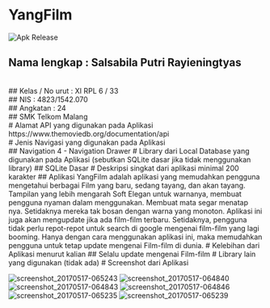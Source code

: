 # YangFilm
![Apk Release](https://drive.google.com/open?id=0BzjEMTJfmJXna1VyN0thMjRTQkE)
<br>
## Nama lengkap : Salsabila Putri Rayieningtyas
<br>
## Kelas / No urut : XI RPL 6 / 33
<br>
## NIS : 4823/1542.070
<br>
## Angkatan : 24
<br>
## SMK Telkom Malang
<br>
# Alamat API yang digunakan pada Aplikasi
<br>
https://www.themoviedb.org/documentation/api
<br>
# Jenis Navigasi yang digunakan pada Aplikasi
<br>
## Navigation 4 - Navigation Drawer
# Library dari Local Database yang digunakan pada Aplikasi (sebutkan SQLite dasar jika tidak menggunakan library)
## SQLite Dasar
# Deskripsi singkat dari aplikasi minimal 200 karakter
## Aplikasi YangFilm adalah aplikasi yang memudahkan pengguna mengetahui berbagai Film yang baru, sedang tayang, dan akan tayang. Tampilan yang lebih mengarah Soft Elegan untuk warnanya, membuat pengguna nyaman dalam menggunakan. Membuat mata segar menatap nya. Setidaknya mereka tak bosan dengan warna yang monoton. Aplikasi ini juga akan mengupdate jika ada film-film terbaru. Setidaknya, pengguna tidak perlu repot-repot untuk search di google mengenai film-film yang lagi booming. Hanya dengan cara menggunakan aplikasi ini, maka memudahkan pengguna untuk tetap update mengenai Film-film di dunia.
# Kelebihan dari Aplikasi menurut kalian
## Selalu update mengenai Film-film
# Library lain yang digunakan (tidak ada)
# Screenshot dari Aplikasi

![screenshot_20170517-065243](https://cloud.githubusercontent.com/assets/22113976/26133071/d2619b0c-3ace-11e7-9028-334c7c0af508.png)
![screenshot_20170517-064840](https://cloud.githubusercontent.com/assets/22113976/26133072/d2622b44-3ace-11e7-870b-7deebeac7dd8.png)
![screenshot_20170517-064843](https://cloud.githubusercontent.com/assets/22113976/26133075/d27f677c-3ace-11e7-944e-17357fafbb8f.png)
![screenshot_20170517-064846](https://cloud.githubusercontent.com/assets/22113976/26133076/d2812364-3ace-11e7-9586-a72f9aaf4760.png)
![screenshot_20170517-065235](https://cloud.githubusercontent.com/assets/22113976/26133074/d27d1396-3ace-11e7-92b6-3249501407d8.png)
![screenshot_20170517-065239](https://cloud.githubusercontent.com/assets/22113976/26133073/d27b61d6-3ace-11e7-9fcf-87bf7c91fdd8.png)
